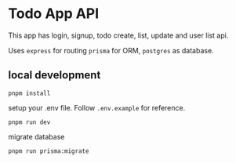 # Todo App API

This app has login, signup, todo create, list, update and user list api.

Uses `express` for routing `prisma` for ORM, `postgres` as database.

## local development

```
pnpm install
```

setup your .env file. Follow `.env.example` for reference.

```
pnpm run dev
```

migrate database

```
pnpm run prisma:migrate
```
